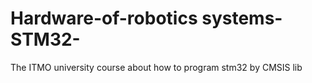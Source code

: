 # Hardware-of-robotics systems-STM32-
The ITMO university course about how to program stm32 by CMSIS lib 
